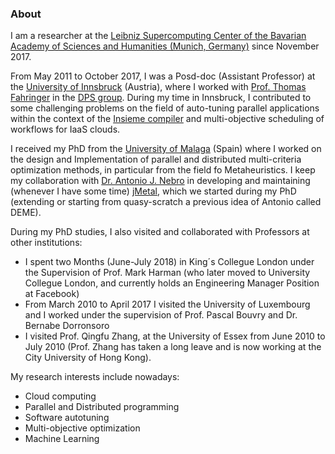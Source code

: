 
### About

I am a researcher at the [Leibniz Supercomputing Center of the Bavarian Academy of Sciences and Humanities (Munich, Germany)](https://www.lrz.de) since November 2017.

From May 2011 to October 2017, I was a Posd-doc (Assistant Professor) at the [University of Innsbruck](https://www.uibk.ac.at) (Austria), where I worked with [Prof. Thomas Fahringer](https://www.dps.uibk.ac.at/~tf) in the [DPS group](https://www.dps.uibk.ac.at). During my time in Innsbruck, I contributed to some challenging problems on the field of auto-tuning parallel applications within the context of the [Insieme compiler](https://www.insieme-compiler.org) and multi-objective scheduling of workflows for IaaS clouds. 

I received my PhD from the [University of Malaga](https://www.uma.es) (Spain) where I worked on the design and Implementation of parallel and distributed multi-criteria optimization methods, in particular from the field fo Metaheuristics. I keep my collaboration with [Dr. Antonio J. Nebro](https://www.lcc.uma.es/~antonio) in developing and maintaining (whenever I have some time) [jMetal](https://jmetal.github.io/jMetal), which we started during my PhD (extending or starting from quasy-scratch a previous idea of Antonio called DEME).

During my PhD studies, I also visited and collaborated with Professors at other institutions: 

* I spent two Months (June-July 2018) in King´s Collegue London under the Supervision of Prof. Mark Harman (who later moved to University Collegue London, and currently holds an Engineering Manager Position at Facebook)
* From March 2010 to April 2017 I visited the University of Luxembourg and I worked under the supervision of Prof. Pascal Bouvry and Dr. Bernabe Dorronsoro 
* I visited Prof. Qingfu Zhang, at the University of Essex from June 2010 to July 2010 (Prof. Zhang has taken a long leave and is now working at the City University of Hong Kong). 

My research interests include nowadays:
* Cloud computing
* Parallel and Distributed programming
* Software autotuning
* Multi-objective optimization
* Machine Learning
